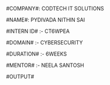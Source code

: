 #COMPANY#: CODTECH IT SOLUTIONS

#NAME#: PYDIVADA NITHIN SAI

#INTERN ID# :- CT6WPEA

#DOMAIN# :- CYBERSECURITY

#DURATION# :- 6WEEKS

#MENTOR# :- NEELA SANTOSH

#OUTPUT#

